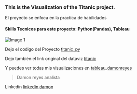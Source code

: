 ### This is the Visualization of the Titanic project.
El proyecto se enfoca en la practica de habilidades
#### Skills Tecnicos para este proyecto: Python(Pandas), Tableau

![Image 1](https://github.com/DamonReyes/Routine_1/blob/main/Screenshots/Titanic.png)

Dejo el codigo del Proyecto [titanic_py](https://github.com/DamonReyes/Portfolio_Projects/blob/main/Python/Titanic%20Project.ipynb)

Dejo también el link original del dataviz [titanic](https://public.tableau.com/app/profile/damon.reyes/viz/TitanicProject_16223262808060/Dashboard1)

Y puedes ver todas mis visualizaciones en [tableau_damonreyes](https://public.tableau.com/profile/damon.reyes#!/)

> Damon reyes analista

Linkedin [linkedin damon](https://www.linkedin.com/in/damon-reyes/)


